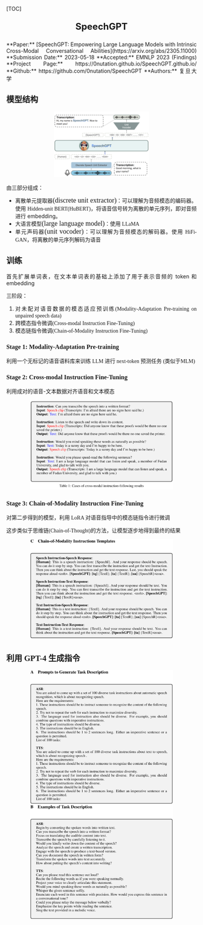 <head>
<style>
    body {text-align: justify;}
</style>
</head>

[TOC]

<p style="text-align: center; font-weight: bold; font-size: 24px;">
SpeechGPT
</p>
**Paper:** [SpeechGPT: Empowering Large Language Models with Intrinsic Cross-Modal Conversational Abilities](https://arxiv.org/abs/2305.11000)
**Submission Date:** 2023-05-18
**Accepted:** EMNLP 2023 (Findings)
**Project Page:** https://0nutation.github.io/SpeechGPT.github.io/
**Github:** https://github.com/0nutation/SpeechGPT
**Authors:** 复旦大学


## 模型结构

<div class="columns is-centered" id="figure_2">
<center><img src="figure_2.png" width="50%"></center>
</div>

由三部分组成：

- 离散单元提取器<font face="Times New Roman" size=4>(discrete unit extractor)</font>：可以理解为音频模态的编码器。使用 <font face="Times New Roman">Hidden-unit BERT(HuBERT)</font>，将语音信号转为离散的单元序列，即对音频进行 embedding。
- 大语言模型<font face="Times New Roman" size=4>(large language model)</font>：使用 <font face="Times New Roman">LLaMA</font>
- 单元声码器<font face="Times New Roman" size=4>(unit vocoder)</font>：可以理解为音频模态的解码器。使用 <font face="Times New Roman">HiFi-GAN</font>，将离散的单元序列解码为语音

## 训练

首先扩展单词表，在文本单词表的基础上添加了用于表示音频的 token 和 embedding

三阶段：

1. 对未配对语音数据的模态适应预训练<font face="Times New Roman">(Modality-Adaptation Pre-training on unpaired speech data)</font>
2. 跨模态指令微调<font face="Times New Roman">(Cross-modal Instruction Fine-Tuning)</font>
3. 模态链指令微调<font face="Times New Roman">(Chain-of-Modality Instruction Fine-Tuning)</font>

### <font face="Times New Roman">Stage 1: Modality-Adaptation Pre-training</font>

<font face="Times New Roman">利用一个无标记的语音语料库来训练 LLM 进行 next-token 预测任务 (类似于MLM)</font>

### <font face="Times New Roman">Stage 2: Cross-modal Instruction Fine-Tuning</font>

利用成对的语音-文本数据对齐语音和文本模态

<div class="columns is-centered" id="table_1">
<center><img src="table_1.png" width="75%"></center>
</div>

### <font face="Times New Roman">Stage 3: Chain-of-Modality Instruction Fine-Tuning</font>

<font face="Times New Roman">对第二步得到的模型，利用 LoRA 对语音指导中的模态链指令进行微调</font>

<font face="Times New Roman">这步类似于思维链(Chain-of-Thought)的方法，让模型逐步地得到最终的结果</font>

<div class="columns is-centered" id="appendix_C">
<center><img src="appendix_C.png" width="75%"></center>
</div>

## <font face="Times New Roman">利用 GPT-4 生成指令</font>

<div class="columns is-centered" id="appendix_A">
<center><img src="appendix_A.png" width="75%"></center>
</div>

<div class="columns is-centered" id="appendix_B">
<center><img src="appendix_B.png" width="75%"></center>
</div>
